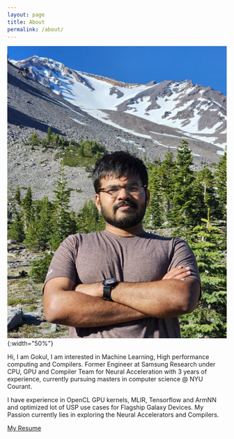 ```yaml
---
layout: page
title: About
permalink: /about/
---
```


![image](./assets/images/My_Photot.jpg){:width="50%"}

Hi, I am Gokul, I am interested in Machine Learning, High performance computing and Compilers. Former Engineer at Samsung Research under CPU, GPU and Compiler Team for Neural Acceleration with 3 years of experience, currently pursuing masters in computer science @ NYU Courant.

I have experience in OpenCL GPU kernels, MLIR, Tensorflow and ArmNN and optimized lot of USP use cases for Flagship Galaxy Devices. My Passion currently lies in exploring the Neural Accelerators and Compilers.

[My Resume](./assets/files/Gokul_Resume_09-8-2024.pdf)

